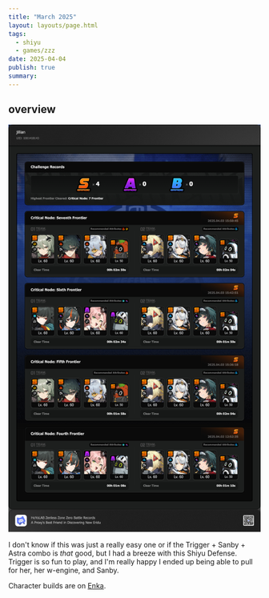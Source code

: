 ```yaml
---
title: "March 2025"
layout: layouts/page.html
tags:
  - shiyu
  - games/zzz
date: 2025-04-04
publish: true
summary:
---
```

## overview
![Shiyu Defense Overview](./photos/03-25_shiyu.png)

I don't know if this was just a really easy one or if the Trigger + Sanby + Astra combo is *that* good, but I had a breeze with this Shiyu Defense. Trigger is so fun to play, and I'm really happy I ended up being able to pull for her, her w-engine, and Sanby.

Character builds are on [Enka](https://enka.network/u/jillian).